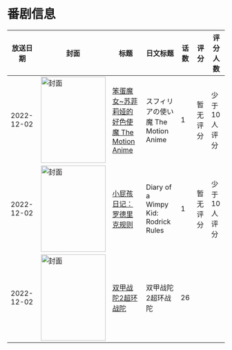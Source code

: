 # 番剧信息

|放送日期|封面|标题|日文标题|话数|评分|评分人数|
|---|---|---|---|---|---|---|
|2022-12-02|<img src="/img/no_icon_subject.png" alt="封面" style="width:150px;height:200px;object-fit:cover;">|[笨蛋魔女~苏菲莉娅的好色使魔 The Motion Anime](https://bangumi.tv/subject/410358)|スフィリアの使い魔 The Motion Anime|1|暂无评分|少于10人评分|
|2022-12-02|<img src="//lain.bgm.tv/pic/cover/c/3c/5b/461536_gczW7.jpg" alt="封面" style="width:150px;height:200px;object-fit:cover;">|[小屁孩日记：罗德里克规则](https://bangumi.tv/subject/461536)|Diary of a Wimpy Kid: Rodrick Rules|1|暂无评分|少于10人评分|
|2022-12-02|<img src="//lain.bgm.tv/pic/cover/c/49/86/485356_m9igw.jpg" alt="封面" style="width:150px;height:200px;object-fit:cover;">|[双甲战陀2超环战陀](https://bangumi.tv/subject/485356)|双甲战陀2超环战陀|26|||
